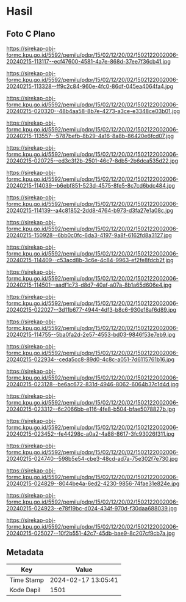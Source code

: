 # Hasil

## Foto C Plano

https://sirekap-obj-formc.kpu.go.id/5592/pemilu/pdpr/15/02/12/20/02/1502122002006-20240215-113117--ecf47600-4581-4a7e-868d-37ee7f36cb41.jpg

https://sirekap-obj-formc.kpu.go.id/5592/pemilu/pdpr/15/02/12/20/02/1502122002006-20240215-113328--ff9c2c84-960e-4fc0-86df-045ea4064fa4.jpg

https://sirekap-obj-formc.kpu.go.id/5592/pemilu/pdpr/15/02/12/20/02/1502122002006-20240215-020320--48b4aa58-8b7e-4273-a3ce-e3348ce03b01.jpg

https://sirekap-obj-formc.kpu.go.id/5592/pemilu/pdpr/15/02/12/20/02/1502122002006-20240215-113557--5787befb-8b29-4a16-8a8b-86420e6fcd07.jpg

https://sirekap-obj-formc.kpu.go.id/5592/pemilu/pdpr/15/02/12/20/02/1502122002006-20240215-020725--ed3c3f2b-2501-46c7-8db5-2b6dca535d22.jpg

https://sirekap-obj-formc.kpu.go.id/5592/pemilu/pdpr/15/02/12/20/02/1502122002006-20240215-114039--b6ebf851-523d-4575-8fe5-8c7cd6bdc484.jpg

https://sirekap-obj-formc.kpu.go.id/5592/pemilu/pdpr/15/02/12/20/02/1502122002006-20240215-114139--a4c81852-2dd8-4764-b973-d3fa27e1a08c.jpg

https://sirekap-obj-formc.kpu.go.id/5592/pemilu/pdpr/15/02/12/20/02/1502122002006-20240215-150928--6bb0c0fc-6da3-4197-9a8f-6162fd8a3127.jpg

https://sirekap-obj-formc.kpu.go.id/5592/pemilu/pdpr/15/02/12/20/02/1502122002006-20240215-114409--c53acd8b-3c6e-4c84-9963-ef2fe8fdcb2f.jpg

https://sirekap-obj-formc.kpu.go.id/5592/pemilu/pdpr/15/02/12/20/02/1502122002006-20240215-114501--aadf1c73-d8d7-40af-a07a-8b1a65d606e4.jpg

https://sirekap-obj-formc.kpu.go.id/5592/pemilu/pdpr/15/02/12/20/02/1502122002006-20240215-022027--3d11b677-4944-4df3-b8c6-930e18af6d89.jpg

https://sirekap-obj-formc.kpu.go.id/5592/pemilu/pdpr/15/02/12/20/02/1502122002006-20240215-114755--5ba0fa2d-2e57-4553-bd03-9846f53e7eb9.jpg

https://sirekap-obj-formc.kpu.go.id/5592/pemilu/pdpr/15/02/12/20/02/1502122002006-20240215-022934--ceda5cc8-89d0-4c8c-a051-7d6115761b16.jpg

https://sirekap-obj-formc.kpu.go.id/5592/pemilu/pdpr/15/02/12/20/02/1502122002006-20240215-023128--be6ac672-831d-4946-8062-6064b37c1d4d.jpg

https://sirekap-obj-formc.kpu.go.id/5592/pemilu/pdpr/15/02/12/20/02/1502122002006-20240215-023312--6c2066bb-e116-4fe8-b504-bfae5078827b.jpg

https://sirekap-obj-formc.kpu.go.id/5592/pemilu/pdpr/15/02/12/20/02/1502122002006-20240215-023452--fe44298c-a0a2-4a88-8617-3fc93026f311.jpg

https://sirekap-obj-formc.kpu.go.id/5592/pemilu/pdpr/15/02/12/20/02/1502122002006-20240215-024740--598b5e54-cbe3-48cd-ad7a-75e302f7e730.jpg

https://sirekap-obj-formc.kpu.go.id/5592/pemilu/pdpr/15/02/12/20/02/1502122002006-20240215-024829--8044be4a-6ed2-4230-9856-74fae31e824e.jpg

https://sirekap-obj-formc.kpu.go.id/5592/pemilu/pdpr/15/02/12/20/02/1502122002006-20240215-024923--e78f19bc-d024-434f-970d-f30daa688039.jpg

https://sirekap-obj-formc.kpu.go.id/5592/pemilu/pdpr/15/02/12/20/02/1502122002006-20240215-025027--10f2b551-42c7-45db-bae9-8c207cf9cb7a.jpg


## Metadata

| Key        | Value               |
| ---------- | ------------------- |
| Time Stamp | 2024-02-17 13:05:41 |
| Kode Dapil | 1501                |



